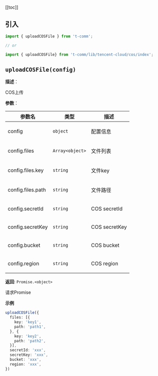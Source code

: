 [[toc]]

## 引入

```ts
import { uploadCOSFile } from 't-comm';

// or

import { uploadCOSFile} from 't-comm/lib/tencent-cloud/cos/index';
```


## `uploadCOSFile(config)` 


**描述**：<p>COS上传</p>

**参数**：


| 参数名 | 类型 | 描述 |
| --- | --- | --- |
| config | <code>object</code> | <p>配置信息</p> |
| config.files | <code>Array&lt;object&gt;</code> | <p>文件列表</p> |
| config.files.key | <code>string</code> | <p>文件key</p> |
| config.files.path | <code>string</code> | <p>文件路径</p> |
| config.secretId | <code>string</code> | <p>COS secretId</p> |
| config.secretKey | <code>string</code> | <p>COS secretKey</p> |
| config.bucket | <code>string</code> | <p>COS bucket</p> |
| config.region | <code>string</code> | <p>COS region</p> |

**返回**: <code>Promise.&lt;object&gt;</code><br>

<p>请求Promise</p>

**示例**

```typescript
uploadCOSFile({
  files: [{
    key: 'key1',
    path: 'path1',
  }, {
    key: 'key2',
    path: 'path2',
  }],
  secretId: 'xxx',
  secretKey: 'xxx',
  bucket: 'xxx',
  region: 'xxx',
})
```
